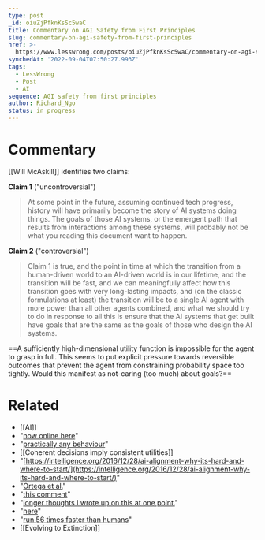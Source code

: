 ```yaml
---
type: post
_id: oiuZjPfknKsSc5waC
title: Commentary on AGI Safety from First Principles
slug: commentary-on-agi-safety-from-first-principles
href: >-
  https://www.lesswrong.com/posts/oiuZjPfknKsSc5waC/commentary-on-agi-safety-from-first-principles
synchedAt: '2022-09-04T07:50:27.993Z'
tags:
  - LessWrong
  - Post
  - AI
sequence: AGI safety from first principles
author: Richard_Ngo
status: in progress
---
```


# Commentary

[[Will McAskill]] identifies two claims:

**Claim 1** ("uncontroversial")

> At some point in the future, assuming continued tech progress, history will have primarily become the story of AI systems doing things. The goals of those AI systems, or the emergent path that results from interactions among these systems, will probably not be what you reading this document want to happen.

**Claim 2** ("controversial")

> Claim 1 is true, and the point in time at which the transition from a human-driven world to an AI-driven world is in our lifetime, and the transition will be fast, and we can meaningfully affect how this transition goes with very long-lasting impacts, and (on the classic formulations at least) the transition will be to a single AI agent with more power than all other agents combined, and what we should try to do in response to all this is ensure that the AI systems that get built have goals that are the same as the goals of those who design the AI systems.

==A sufficiently high-dimensional utility function is impossible for the agent to grasp in full. This seems to put explicit pressure towards reversible outcomes that prevent the agent from constraining probability space too tightly. Would this manifest as not-caring (too much) about goals?==

# Related

- [[AI]]
- "[now online here](https://www.alignmentforum.org/s/mzgtmmTKKn5MuCzFJ)"
- "[practically any behaviour](https://www.alignmentforum.org/posts/vphFJzK3mWA4PJKAg/coherent-behaviour-in-the-real-world-is-an-incoherent)"
- [[Coherent decisions imply consistent utilities]]
- "[https://intelligence.org/2016/12/28/ai-alignment-why-its-hard-and-where-to-start/](https://intelligence.org/2016/12/28/ai-alignment-why-its-hard-and-where-to-start/)"
- "[Ortega et al.](https://medium.com/@deepmindsafetyresearch/building-safe-artificial-intelligence-52f5f75058f1)"
- "[this comment](https://www.alignmentforum.org/posts/BKM8uQS6QdJPZLqCr/towards-a-mechanistic-understanding-of-corrigibility#qyQNLHgFfCLKaTuaH)"
- "[longer thoughts I wrote up on this at one point.](https://docs.google.com/document/d/1mMvsiavUbHsJt2dMcQr6yEwr3Qjfj5qeb38QlCmU3Nc/edit?usp=sharing)"
- "[here](https://slatestarcodex.com/2020/05/12/studies-on-slack/)"
- "[run 56 times faster than humans](https://nofilmschool.com/2014/01/adam-magyar-high-speed-camera-film-series-stainless)"
- [[Evolving to Extinction]]
